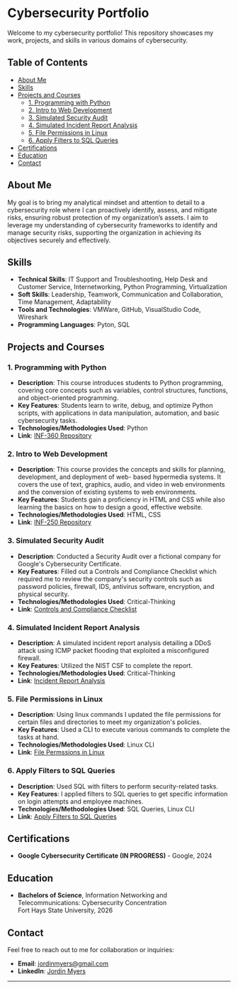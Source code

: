 # Cybersecurity Portfolio

Welcome to my cybersecurity portfolio! This repository showcases my work, projects, and skills in various domains of cybersecurity.

## Table of Contents
- [About Me](#about-me)
- [Skills](#skills)
- [Projects and Courses](#projects-and-courses)
  - [1. Programming with Python](#1-programming-with-python)
  - [2. Intro to Web Development](#2-intro-to-web-development)
  - [3. Simulated Security Audit](#3-simulated-security-audit)
  - [4. Simulated Incident Report Analysis](#4-simulated-incident-report-analysis)
  - [5. File Permissions in Linux](#5-file-permissions-in-linux)
  - [6. Apply Filters to SQL Queries](#6-apply-filters-to-sql-queries)
- [Certifications](#certifications)
- [Education](#education)
- [Contact](#contact)

## About Me

My goal is to bring my analytical mindset and attention to detail to a cybersecurity role where I can proactively identify, assess, and mitigate risks, ensuring robust protection of my organization’s assets. I aim to leverage my understanding of cybersecurity frameworks to identify and manage security risks, supporting the organization in achieving its objectives securely and effectively.

## Skills

- **Technical Skills**: IT Support and Troubleshooting, Help Desk and Customer Service, Internetworking, Python Programming, Virtualization
- **Soft Skills**: Leadership, Teamwork, Communication and Collaboration, Time Management, Adaptability
- **Tools and Technologies**: VMWare, GitHub, VisualStudio Code, Wireshark
- **Programming Languages**: Pyton, SQL

## Projects and Courses

### 1. Programming with Python
- **Description**: This course introduces students to Python programming, covering core concepts such as variables, control structures, functions, and object-oriented programming. 
- **Key Features**: Students learn to write, debug, and optimize Python scripts, with applications in data manipulation, automation, and basic cybersecurity tasks.
- **Technologies/Methodologies Used**: Python
- **Link**: [INF-360 Repository](https://github.com/FaIseChaos/INF360)

### 2. Intro to Web Development
- **Description**: This course provides the concepts and skills for planning, development, and deployment of web- based hypermedia systems. It covers the use of text, graphics, audio, and video in web environments and the conversion of existing systems to web environments.
- **Key Features**: Students gain a proficiency in HTML and CSS while also learning the basics on how to design a good, effective website.
- **Technologies/Methodologies Used**: HTML, CSS
- **Link**: [INF-250 Repository](https://github.com/FaIseChaos/INF250)

### 3. Simulated Security Audit
- **Description**: Conducted a Security Audit over a fictional company for Google's Cybersecurity Certificate.
- **Key Features**: Filled out a Controls and Compliance Checklist which required me to review the company's security controls such as password policies, firewall, IDS, antivirus software, encryption, and physical security.
- **Technologies/Methodologies Used**: Critical-Thinking
- **Link**: [Controls and Compliance Checklist](Controls%20and%20compliance%20checklist.pdf)

### 4. Simulated Incident Report Analysis
- **Description**: A simulated incident report analysis detailing a DDoS attack using ICMP packet flooding that exploited a misconfigured firewall.
- **Key Features**: Utilized the NIST CSF to complete the report.
- **Technologies/Methodologies Used**: Critical-Thinking
- **Link**: [Incident Report Analysis](Incident%20Report%20Analysis.pdf)

### 5. File Permissions in Linux  
- **Description**: Using linux commands I updated the file permissions for certain files and directories to meet my organization's policies.
- **Key Features**: Used a CLI to execute various commands to complete the tasks at hand.
- **Technologies/Methodologies Used**: Linux CLI
- **Link**: [File Permssions in Linux](File%20permissions%20in%20Linux.pdf)

### 6. Apply Filters to SQL Queries
- **Description**: Used SQL with filters to perform security-related tasks.
- **Key Features**: I applied filters to SQL queries to get specific information on login attempts and employee machines.
- **Technologies/Methodologies Used**: SQL Queries, Linux CLI
- **Link**: [Apply Filters to SQL Queries](Apply%20filters%20to%20SQL%20queries.pdf)

## Certifications

- **Google Cybersecurity Certificate (IN PROGRESS)** - Google, 2024

## Education

- **Bachelors of Science**, Information Networking and Telecommunications: Cybersecurity Concentration  
  Fort Hays State University, 2026

## Contact

Feel free to reach out to me for collaboration or inquiries:

- **Email**: jordinmyers@gmail.com
- **LinkedIn**: [Jordin Myers](https://www.linkedin.com/in/jordin-myers/)

---


